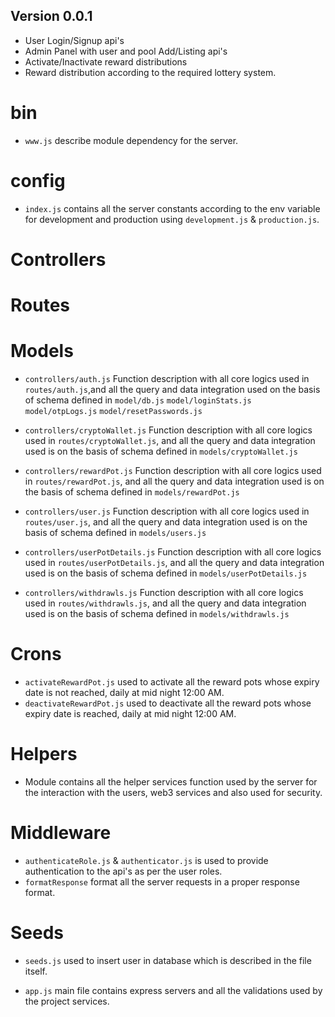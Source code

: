 ## Version 0.0.1
* User Login/Signup api's
* Admin Panel with user and pool Add/Listing api's
* Activate/Inactivate reward distributions
* Reward distribution according to the required lottery system.




# bin
* `www.js` describe module dependency for the server.
# config
* `index.js` contains all the server constants according to the env variable for development and production using `development.js` & `production.js`.

# Controllers 
# Routes 
# Models 
* `controllers/auth.js` Function description with all core logics used in `routes/auth.js`,and all the query and data integration used on the basis of schema defined in `model/db.js` `model/loginStats.js` `model/otpLogs.js` `model/resetPasswords.js`

* `controllers/cryptoWallet.js` Function description with all core logics used in `routes/cryptoWallet.js`, and all the query and data integration used is on the basis of schema defined in `models/cryptoWallet.js` 

* `controllers/rewardPot.js` Function description with all core logics used in `routes/rewardPot.js`, and all the query and data integration used is on the basis of schema defined in `models/rewardPot.js` 

* `controllers/user.js` Function description with all core logics used in `routes/user.js`, and all the query and data integration used is on the basis of schema defined in `models/users.js` 

* `controllers/userPotDetails.js` Function description with all core logics used in `routes/userPotDetails.js`, and all the query and data integration used is on the basis of schema defined in `models/userPotDetails.js` 

* `controllers/withdrawls.js` Function description with all core logics used in `routes/withdrawls.js`, and all the query and data integration used is on the basis of schema defined in `models/withdrawls.js` 

# Crons
* `activateRewardPot.js` used to activate all the reward pots whose expiry date is not reached, daily at mid night 12:00 AM.
* `deactivateRewardPot.js` used to deactivate all the reward pots whose expiry date is reached, daily at mid night 12:00 AM.
# Helpers
* Module contains all the helper services function used by the server for the interaction with the users, web3 services and also used for security.
# Middleware
* `authenticateRole.js` & `authenticator.js` is used to provide authentication to the api's as per the user roles.
* `formatResponse` format all the server requests in a proper response format.
# Seeds
* `seeds.js` used to insert user in database which is described in the file itself.


* `app.js` main file contains express servers and all the validations used by the project services.